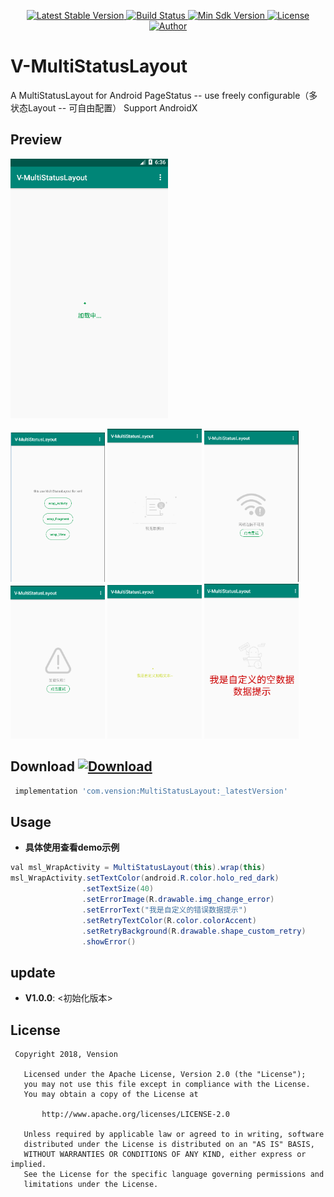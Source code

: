 <p align="center">
   <a href="https://bintray.com/vension/maven/MultiStatusLayout/_latestVersion">
    <img src="https://img.shields.io/badge/Jcenter-V1.0.0-brightgreen.svg?style=flat-square" alt="Latest Stable Version" />
  </a>
  <a href="https://travis-ci.org/Vension/V-MultiStatusLayout">
    <img src="https://travis-ci.org/Vension/V-MultiStatusLayout.svg?branch=master" alt="Build Status" />
  </a>
  <a href="https://developer.android.com/about/versions/android-4.0.html">
    <img src="https://img.shields.io/badge/API-15%2B-blue.svg?style=flat-square" alt="Min Sdk Version" />
  </a>
  <a href="http://www.apache.org/licenses/LICENSE-2.0">
    <img src="http://img.shields.io/badge/License-Apache%202.0-blue.svg?style=flat-square" alt="License" />
  </a>
  <a href="https://www.jianshu.com/u/38adb0e04e65">
    <img src="https://img.shields.io/badge/Author-Vension-orange.svg?style=flat-square" alt="Author" />
  </a>
</p>

# V-MultiStatusLayout
A MultiStatusLayout for Android PageStatus -- use freely configurable（多状态Layout -- 可自由配置）
Support AndroidX

## Preview
<p>
    <img src="images/GIF.gif" style="width: 50%;"/>
</p>
<p>
    <img src="images/image_1.jpg" style="width: 30%;"/>
    <img src="images/image_2.jpg" style="width: 30%;"/>
    <img src="images/image_3.jpg" style="width: 30%;"/>
    <img src="images/image_4.jpg" style="width: 30%;"/>
    <img src="images/image_5.jpg" style="width: 30%;"/>
    <img src="images/image_6.jpg" style="width: 30%;"/>
</p>


## Download [ ![Download](https://api.bintray.com/packages/vension/maven/MultiStatusLayout/images/download.svg) ](https://bintray.com/vension/maven/MultiStatusLayout/_latestVersion)
``` gradle
 implementation 'com.vension:MultiStatusLayout:_latestVersion'
```

## Usage

* **具体使用查看demo示例**
```java
val msl_WrapActivity = MultiStatusLayout(this).wrap(this)
msl_WrapActivity.setTextColor(android.R.color.holo_red_dark)
                .setTextSize(40)
                .setErrorImage(R.drawable.img_change_error)
                .setErrorText("我是自定义的错误数据提示")
                .setRetryTextColor(R.color.colorAccent)
                .setRetryBackground(R.drawable.shape_custom_retry)
                .showError()
```

## update
* **V1.0.0**: <初始化版本>


## License
```
 Copyright 2018, Vension

   Licensed under the Apache License, Version 2.0 (the "License");
   you may not use this file except in compliance with the License.
   You may obtain a copy of the License at

       http://www.apache.org/licenses/LICENSE-2.0

   Unless required by applicable law or agreed to in writing, software
   distributed under the License is distributed on an "AS IS" BASIS,
   WITHOUT WARRANTIES OR CONDITIONS OF ANY KIND, either express or implied.
   See the License for the specific language governing permissions and
   limitations under the License.
```

